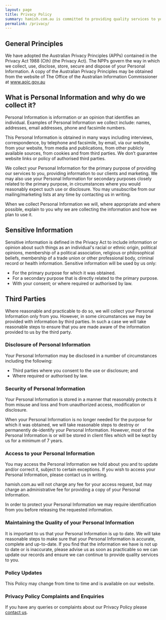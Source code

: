 ```yaml
---
layout: page
title: Privacy Policy
summary: hamish.com.au is committed to providing quality services to you and this policy outlines our ongoing obligations to you in respect of how we manage your Personal Information.
permalink: /privacy/
---
```


## General Principles

We have adopted the Australian Privacy Principles (APPs) contained in the Privacy Act 1988 (Cth) (the Privacy Act). The NPPs govern the way in which we collect, use, disclose, store, secure and dispose of your Personal Information. A copy of the Australian Privacy Principles may be obtained from the website of The Office of the Australian Information Commissioner at www.aoic.gov.au

## What is Personal Information and why do we collect it?

Personal Information is information or an opinion that identifies an individual. Examples of Personal Information we collect include: names, addresses, email addresses, phone and facsimile numbers.

This Personal Information is obtained in many ways including interviews, correspondence, by telephone and facsimile, by email, via our website, from your website, from media and publications, from other publicly available sources, from cookies and from third parties. We don’t guarantee website links or policy of authorised third parties.

We collect your Personal Information for the primary purpose of providing our services to you, providing information to our clients and marketing. We may also use your Personal Information for secondary purposes closely related to the primary purpose, in circumstances where you would reasonably expect such use or disclosure. You may unsubscribe from our mailing/marketing lists at any time by contacting us in writing.

When we collect Personal Information we will, where appropriate and where possible, explain to you why we are collecting the information and how we plan to use it.

## Sensitive Information

Sensitive information is defined in the Privacy Act to include information or opinion about such things as an individual's racial or ethnic origin, political opinions, membership of a political association, religious or philosophical beliefs, membership of a trade union or other professional body, criminal record or health information. Sensitive information will be used by us only:

- For the primary purpose for which it was obtained.
- For a secondary purpose that is directly related to the primary purpose.
- With your consent; or where required or authorised by law.

## Third Parties

Where reasonable and practicable to do so, we will collect your Personal Information only from you. However, in some circumstances we may be provided with information by third parties. In such a case we will take reasonable steps to ensure that you are made aware of the information provided to us by the third party.

### Disclosure of Personal Information

Your Personal Information may be disclosed in a number of circumstances including the following:

- Third parties where you consent to the use or disclosure; and
- Where required or authorised by law.

### Security of Personal Information

Your Personal Information is stored in a manner that reasonably protects it from misuse and loss and from unauthorized access, modification or disclosure.

When your Personal Information is no longer needed for the purpose for which it was obtained, we will take reasonable steps to destroy or permanently de-identify your Personal Information. However, most of the Personal Information is or will be stored in client files which will be kept by us for a minimum of 7 years.

### Access to your Personal Information

You may access the Personal Information we hold about you and to update and/or correct it, subject to certain exceptions. If you wish to access your Personal Information, please contact us in writing.

hamish.com.au will not charge any fee for your access request, but may charge an administrative fee for providing a copy of your Personal Information.

In order to protect your Personal Information we may require identification from you before releasing the requested information.

### Maintaining the Quality of your Personal Information

It is important to us that your Personal Information is up to date. We  will  take reasonable steps to make sure that your Personal Information is accurate, complete and up-to-date. If you find that the information we have is not up to date or is inaccurate, please advise us as soon as practicable so we can update our records and ensure we can continue to provide quality services to you.

### Policy Updates

This Policy may change from time to time and is available on our website.

### Privacy Policy Complaints and Enquiries

If you have any queries or complaints about our Privacy Policy please [contact us](/contact/).